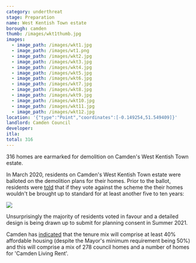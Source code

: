 ```yaml
---
category: underthreat
stage: Preparation
name: West Kentish Town estate 
borough: camden
thumb: /images/wkt1thumb.jpg
images:
  - image_path: /images/wkt1.jpg
  - image_path: /images/wt1.png
  - image_path: /images/wkt2.jpg
  - image_path: /images/wkt3.jpg
  - image_path: /images/wkt4.jpg
  - image_path: /images/wkt5.jpg
  - image_path: /images/wkt6.jpg
  - image_path: /images/wkt7.jpg
  - image_path: /images/wkt8.jpg
  - image_path: /images/wkt9.jpg
  - image_path: /images/wkt10.jpg
  - image_path: /images/wkt11.jpg
  - image_path: /images/wkt12.jpg
location: '{"type":"Point","coordinates":[-0.149254,51.549409]}'
landlord: Camden Council
developer:
itla:
total: 316
---
```

316 homes are earmarked for demolition on Camden's West Kentish Town estate.

In March 2020, residents on Camden's West Kentish Town estate were balloted on the demolition plans for their homes.
Prior to the ballot, residents were [told](/images/wtoffer.pdf) that if they vote against the scheme the their homes wouldn't be brought up to standard for at least another five to ten years: 

<img src="/images/wktvote.png" class="img-fluid rounded img-thumbnail">

Unsurprisingly the majority of residents voted in favour and a detailed design is being drawn up to submit for planning consent in Summer 2021.

Camden has [indicated](https://www.camden.gov.uk/documents/20142/0/Landlord+Offer.pdf/3ad1506b-c675-eba6-b346-f542b47a7f1d?t=1581423416504) that the tenure mix will comprise at least 40% affordable housing (despite the Mayor's minimum requirement being 50%) and this will comprise a mix of 278 council homes and a number of homes for 'Camden Living Rent'.
